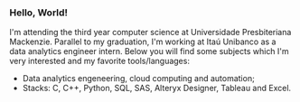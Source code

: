 ### Hello, World!

I'm attending the third year computer science at Universidade Presbiteriana Mackenzie. Parallel to my graduation, I'm working at Itaú Unibanco as a data analytics engineer intern. Below you will find some subjects which I'm very interested and my favorite tools/languages:
  - Data analytics engeneering, cloud computing and automation;
  - Stacks: C, C++, Python, SQL, SAS, Alteryx Designer, Tableau and Excel.
